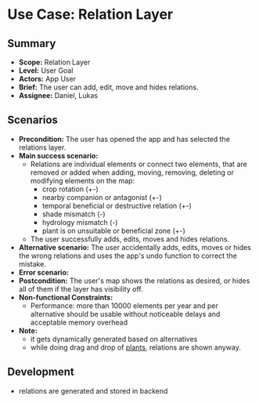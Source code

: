 # Use Case: Relation Layer

## Summary

- **Scope:** Relation Layer
- **Level:** User Goal
- **Actors:** App User
- **Brief:** The user can add, edit, move and hides relations.
- **Assignee:** Daniel, Lukas

## Scenarios

- **Precondition:**
  The user has opened the app and has selected the relations layer.
- **Main success scenario:**
  - Relations are individual elements or connect two elements, that are removed or added when adding, moving, removing, deleting or modifying elements on the map:
    - crop rotation (+-)
    - nearby companion or antagonist (+-)
    - temporal beneficial or destructive relation (+-)
    - shade mismatch (-)
    - hydrology mismatch (-)
    - plant is on unsuitable or beneficial zone (+-)
  - The user successfully adds, edits, moves and hides relations.
- **Alternative scenario:**
  The user accidentally adds, edits, moves or hides the wrong relations and uses the app's undo function to correct the mistake.
- **Error scenario:**
- **Postcondition:**
  The user's map shows the relations as desired, or hides all of them if the layer has visibility off.
- **Non-functional Constraints:**
  - Performance: more than 10000 elements per year and per alternative should be usable without noticeable delays and acceptable memory overhead
- **Note:**
  - it gets dynamically generated based on alternatives
  - while doing drag and drop of [plants](../done/plants_layer.md), relations are shown anyway.

## Development

- relations are generated and stored in backend
